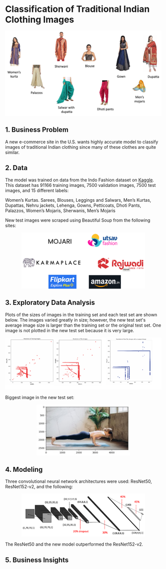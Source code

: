  Classification of Traditional Indian Clothing Images
==============================
<p align="center">
  <img src="images_for_readme/for_readme.jpg">
</p>

## 1. Business Problem
A new e-commerce site in the U.S. wants highly accurate model to classify images of traditional Indian clothing since many of these clothes are quite similar.

## 2. Data
The model was trained on data from the Indo Fashion dataset on [Kaggle](https://www.kaggle.com/datasets/validmodel/indo-fashion-dataset). This dataset has 91166 training images, 7500 validation images, 7500 test images, and 15 different labels: 

Women’s Kurtas. Sarees, Blouses, Leggings and Salwars, Men’s Kurtas, Dupattas, Nehru jackets, Lehenga, Gowns, Petticoats, Dhoti Pants, Palazzos, Women’s Mojaris, Sherwanis, Men’s Mojaris

New test images were scraped using Beautiful Soup from the following sites:
 
<p align="center">
  <img src="images_for_readme/sites.jpg" width="400">
</p>

## 3. Exploratory Data Analysis
Plots of the sizes of images in the training set and each test set are shown below. The images varied greatly in size; however, the new test set's average image size is larger than the training set or the original test set. One image is not plotted in the new test set because it is very large.
<p align="center">
  <img src="images_for_readme/sizes.png" width="600">
</p>

Biggest image in the new test set:
<p align="center">
  <img src="images_for_readme/largest_image.jpg" width="300">
</p>

## 4. Modeling
Three convolutional neural network architectures were used: ResNet50, ResNet152-v2, and the following:
<p align="center">
  <img src="images_for_readme/model.png" width="400">
</p>
The ResNet50 and the new model outperformed the ResNet152-v2.


## 5. Business Insights
